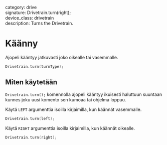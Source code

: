 category: drive  
signature: Drivetrain.turn(right);  
device_class: drivetrain  
description: Turns the Drivetrain.  

# Käänny

Ajopeli kääntyy jatkuvasti joko oikealle tai vasemmalle.


```cpp
Drivetrain.turn(turnType);
```


## Miten käytetään

`Drivetrain.turn();`  komennolla ajopeli kääntyy ikuisesti haluttuun suuntaan kunnes joku uusi komento sen kumoaa tai ohjelma loppuu.

Käytä `LEFT` argumenttia isoilla kirjaimilla, kun käännät vasemmalle.

```cpp
Drivetrain.turn(left);
```

Käytä `RIGHT` argumenttia isoilla kirjaimilla, kun käännät oikealle.

```cpp
Drivetrain.turn(right);
```

<advanced>
</advanced>
